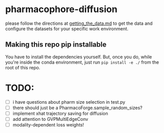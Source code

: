 # pharmacophore-diffusion

please follow the directions at [getting_the_data.md](getting_the_data.md) to get the data and configure the datasets for your specific work environment.

## Making this repo pip installable

You have to install the dependencies yourself. But, once you do, while you're inside the conda environment, just run `pip install -e ./` from the root of this repo.

# TODO:
- [ ] i have questions about pharm size selection in test.py
- [ ] there should just be a PharmacoForge.sample_random_sizes?
- [ ] implement xhat trajectory saving for diffusion
- [ ] add attention to GVPMultiEdgeConv
- [ ] modality-dependent loss weights!
